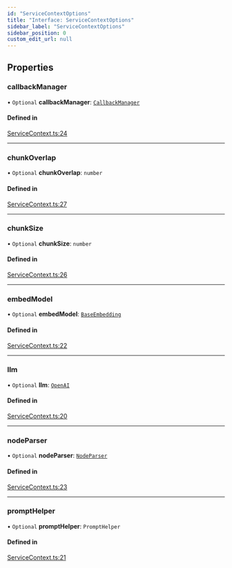 ```yaml
---
id: "ServiceContextOptions"
title: "Interface: ServiceContextOptions"
sidebar_label: "ServiceContextOptions"
sidebar_position: 0
custom_edit_url: null
---
```


## Properties

### callbackManager

• `Optional` **callbackManager**: [`CallbackManager`](../classes/CallbackManager.md)

#### Defined in

[ServiceContext.ts:24](https://github.com/run-llama/LlamaIndexTS/blob/8028600/packages/core/src/ServiceContext.ts#L24)

___

### chunkOverlap

• `Optional` **chunkOverlap**: `number`

#### Defined in

[ServiceContext.ts:27](https://github.com/run-llama/LlamaIndexTS/blob/8028600/packages/core/src/ServiceContext.ts#L27)

___

### chunkSize

• `Optional` **chunkSize**: `number`

#### Defined in

[ServiceContext.ts:26](https://github.com/run-llama/LlamaIndexTS/blob/8028600/packages/core/src/ServiceContext.ts#L26)

___

### embedModel

• `Optional` **embedModel**: [`BaseEmbedding`](../classes/BaseEmbedding.md)

#### Defined in

[ServiceContext.ts:22](https://github.com/run-llama/LlamaIndexTS/blob/8028600/packages/core/src/ServiceContext.ts#L22)

___

### llm

• `Optional` **llm**: [`OpenAI`](../classes/OpenAI.md)

#### Defined in

[ServiceContext.ts:20](https://github.com/run-llama/LlamaIndexTS/blob/8028600/packages/core/src/ServiceContext.ts#L20)

___

### nodeParser

• `Optional` **nodeParser**: [`NodeParser`](NodeParser.md)

#### Defined in

[ServiceContext.ts:23](https://github.com/run-llama/LlamaIndexTS/blob/8028600/packages/core/src/ServiceContext.ts#L23)

___

### promptHelper

• `Optional` **promptHelper**: `PromptHelper`

#### Defined in

[ServiceContext.ts:21](https://github.com/run-llama/LlamaIndexTS/blob/8028600/packages/core/src/ServiceContext.ts#L21)
